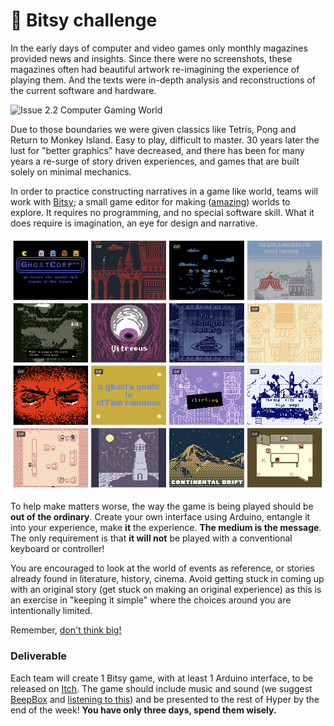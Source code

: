 # 🥈 Bitsy challenge

In the early days of computer and video games only monthly magazines provided news and insights. Since there were no screenshots, these magazines often had beautiful artwork re-imagining the experience of playing them. And the texts were in-depth analysis and reconstructions of the current software and hardware. 

![Issue 2.2 Computer Gaming World](http://www.cgwmuseum.org/galleries/images/cgw_2.2-01.jpg)

Due to those boundaries we were given classics like Tetris, Pong and Return to Monkey Island. Easy to play, difficult to master. 30 years later the lust for "better graphics" have decreased, and there has been for many years a re-surge of story driven experiences, and games that are built solely on minimal mechanics.

In order to practice constructing narratives in a game like world, teams will work with [Bitsy](https://ledoux.itch.io/bitsy); a small game editor for making \([amazing](https://itch.io/c/201121/bitsy-faves)\) worlds to explore.  It requires no programming, and no special software skill. What it does require is imagination, an eye for design and narrative.

![](../../../../.gitbook/assets/bitsy.png)

To help make matters worse, the way the game is being played should be **out of the ordinary**. Create your own interface using Arduino, entangle it into your experience, make **it** the experience. **The medium is the message**. The only requirement is that **it will not** be played with a conventional keyboard or controller!

You are encouraged to look at the world of events as reference, or stories already found in literature, history, cinema. Avoid getting stuck in coming up with an original story \(get stuck on making an original experience\) as this is an exercise in "keeping it simple" where the choices around you are intentionally limited.

Remember, [don't think big!](https://blog.prototypr.io/dont-think-big-5ca8e7dd8b3d#.fcx0aw7el)

### Deliverable

Each team will create 1 Bitsy game, with at least 1 Arduino interface, to be released on [Itch](https://itch.io/games/tag-bitsy). The game should include music and sound \(we suggest [BeepBox](https://www.beepbox.co/) and [listening to this](https://www.youtube.com/watch?v=OZaR_4us6Ec)\) and be presented to the rest of Hyper by the end of the week! **You have only three days, spend them wisely.**

